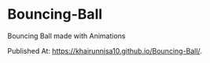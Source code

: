 # Bouncing-Ball
Bouncing Ball made with Animations

Published At: https://khairunnisa10.github.io/Bouncing-Ball/.
